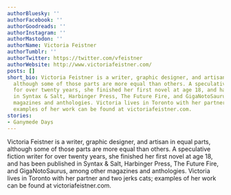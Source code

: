 ```yaml
---
authorBluesky: ''
authorFacebook: ''
authorGoodreads: ''
authorInstagram: ''
authorMastodon: ''
authorName: Victoria Feistner
authorTumblr: ''
authorTwitter: https://twitter.com/vfeistner
authorWebsite: http://www.victoriafeistner.com/
posts: []
short_bio: Victoria Feistner is a writer, graphic designer, and artisan in equal parts,
  although some of those parts are more equal than others. A speculative fiction writer
  for over twenty years, she finished her first novel at age 18, and has been published
  in Syntax & Salt, Harbinger Press, The Future Fire, and GigaNotoSaurus, among other
  magazines and anthologies. Victoria lives in Toronto with her partner and two cats;
  examples of her work can be found at victoriafeistner.com.
stories:
- Ganymede Days
---
```


Victoria Feistner is a writer, graphic designer, and artisan in equal parts, although some of those parts are more equal than others. A speculative fiction writer for over twenty years, she finished her first novel at age 18, and has been published in Syntax & Salt, Harbinger Press, The Future Fire, and GigaNotoSaurus, among other magazines and anthologies. Victoria lives in Toronto with her partner and two jerks cats; examples of her work can be found at victoriafeistner.com.